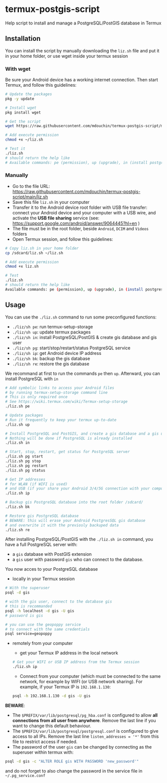 # termux-postgis-script

Help script to install and manage a PostgreSQL/PostGIS database in Termux

## Installation

You can install the script by manually downloading the `liz.sh` file and put it in your home folder, or use wget inside your termux session

### With wget

Be sure your Android device has a working internet connection. Then start Termux, and follow this guidelines:

```bash
# Update the packages
pkg -y update

# Install wget
pkg install wget

# Get the script
wget https://raw.githubusercontent.com/mdouchin/termux-postgis-script/main/liz.sh -O ~/liz.sh

# Add execute permission
chmod +x ~/liz.sh

# Test it
./liz.sh
# should return the help like
# Available commands: pe (permission), up (upgrade), in (install postgresql), pg (service postgresql), ip (get ip), bk (backup PostgreSQL) & re (restore PostgreSQL)

```

### Manually

* Go to the file URL: https://raw.githubusercontent.com/mdouchin/termux-postgis-script/main/liz.sh
* Save this file `liz.sh` in your computer
* Transfer it to the Android device root folder with USB file transfer: connect your Android device and your computer with a USB wire, and activate the **USB file sharing** service (see: https://support.google.com/android/answer/9064445?hl=en )
* The file must be in the root folder, beside `Android`, `DCIM` and `Videos` folders
* Open Termux session, and follow this guidelines:

```bash
# Copy liz.sh in your home folder
cp /sdcard/liz.sh ~/liz.sh

# Add execute permission
chmod +x liz.sh

# Test
./liz.sh
# should return the help like
Available commands: pe (permission), up (upgrade), in (install postgresql), pg (service postgresql), ip (get ip), bk (backup PostgreSQL) & re (restore PostgreSQL)
```

## Usage

You can use the `./liz.sh` command to run some preconfigured functions:

* `./liz/sh pe`: run termux-setup-storage
* `./liz/sh up`: update termux packages
* `./liz/sh in`: install PostgreSQL/PostGIS & create gis database and gis user
* `./liz/sh pg`: start/stop/restart/status PostgreSQL service
* `./liz/sh ip`: get Android device IP address
* `./liz/sh bk`: backup the gis database
* `./liz/sh re`: restore the gis database

We recommand at first to run the commands `pe` then `up`. Afterward, you can install PostgreSQL with `in`

```bash
# Add symbolic links to access your Android files
# by running termux-setup-storage command line
# This is only required once
# See https://wiki.termux.com/wiki/Termux-setup-storage
./liz.sh pe

# Update packages
# Run it frequently to keep your termux up-to-date
./liz.sh up

# Install PostgreSQL and PostGIS, and create a gis database and a gis user with gis password
# Nothing will be done if PostgreSQL is already installed
./liz.sh in

# Start, stop, restart, get status for PostgreSQL server
./liz.sh pg start
./liz.sh pg stop
./liz.sh pg restart
./liz.sh pg status

# Get IP addresses
# for WLAN (if WIFI is used)
# and USB (if your share your Android 3/4/5G connection with your computer)
./liz.sh ip

# Backup gis PostgreSQL database into the root folder /sdcard/
./liz.sh bk

# Restore gis PostgreSQL database
# BEWARE: this will erase your Android PostgresSQL gis database
# and overwrite it with the previosly backuped data
./liz.sh re

```

After installing PostgreSQL/PostGIS with the `./liz.sh in` command, you have a full PostgreSQL server with:

* a `gis` database with PostGIS extension
* a `gis` user with password `gis` who can connect to the database.

You now acces to your PostgreSQL database

* locally in your Termux session

```bash
# With the superuser
psql -d gis

# with the gis user, connect to the database gis
# this is recommanded
psql -h localhost -d gis -U gis
# password is gis

# you can use the geopoppy service
# to connect with the same credentials
psql service=geopoppy
```

* remotely from your computer

  - get your Termux IP address in the local network
  ```bash
  # Get your WIFI or USB IP address from the Termux session
  ./liz.sh ip
  ```
  - Connect from your computer (which must be connected to the same network, for example by WIFI (or USB network sharing). For example, if your Termux IP is `192.168.1.130`:
  ```bash
  psql -h 192.168.1.130 -d gis -U gis
  ```

**BEWARE**:

* The `$PREFIX/var/lib/postgresql/pg_hba.conf` is configured to allow **all connections from all user from anywhere**. Remove the last line if you want to change this default behaviour.
* The `$PREFIX/var/lib/postgresql/postgresql.conf` is configured to give access to all IPs.  Remove the last line `listen_addresses = '*'` from this file to restrict access if needed.
* The password of the user `gis` can be changed by connecting as the superuser within termux with:

```bash
psql -d gis -c "ALTER ROLE gis WITH PASSWORD 'new_password'"
```

and do not forget to also change the password in the service file in `~/.pg_service.conf`
